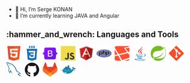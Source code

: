 - 👋 Hi, I’m Serge KONAN
- 🌱 I’m currently learning JAVA and Angular 

<h2>:hammer_and_wrench: Languages and Tools</h2>
<div>
    <img src="https://github.com/devicons/devicon/blob/master/icons/html5/html5-original.svg" alt="HTML 5" title="HTML 5" width="40" height="40">&nbsp;
    <img src="https://github.com/devicons/devicon/blob/master/icons/css3/css3-plain-wordmark.svg" alt="CSS 3" title="CSS 3" width="40" height="40">&nbsp;
    <img src="https://github.com/devicons/devicon/blob/master/icons/bootstrap/bootstrap-original.svg" alt="Bootstrap" title="Bootstrap" width="40" height="40">&nbsp;
    <img src="https://github.com/devicons/devicon/blob/master/icons/javascript/javascript-original.svg" alt="JavaScript" title="JavaScript" width="40" height="40">&nbsp;
    <img src="https://github.com/devicons/devicon/blob/master/icons/angularjs/angularjs-original.svg" alt="Angular" title="Angular" width="40" height="40">&nbsp;
    <img src="https://github.com/devicons/devicon/blob/master/icons/php/php-original.svg" alt="PHP" title="PHP" width="40" height="40">&nbsp;
    <img src="https://github.com/devicons/devicon/blob/master/icons/laravel/laravel-plain.svg" alt="Laravel" title="Laravel" width="40" height="40">&nbsp;
    <img src="https://github.com/devicons/devicon/blob/master/icons/java/java-original.svg" alt="Java" title="Java" width="40" height="40">&nbsp;
    <img src="https://github.com/devicons/devicon/blob/master/icons/spring/spring-original.svg" alt="Spring Boot" title="Spring Boot" width="40" height="40">&nbsp;
    <img src="https://github.com/devicons/devicon/blob/master/icons/git/git-original.svg" alt="Git" title="Git" width="40" height="40">&nbsp;
    <img src="https://github.com/devicons/devicon/blob/master/icons/mysql/mysql-original.svg" alt="MySql" title="MySql" width="40" height="40">&nbsp;
    <img src="https://github.com/devicons/devicon/blob/master/icons/github/github-original.svg" alt="Github" title="Github" width="40" height="40">&nbsp;
    <img src="https://github.com/devicons/devicon/blob/master/icons/gitlab/gitlab-original.svg" alt="Gitlab" title="Gitlab" width="40" height="40">&nbsp;
    <img src="https://github.com/devicons/devicon/blob/master/icons/docker/docker-original.svg" alt="Docker" title="Docker" width="40" height="40">&nbsp;
</div>

<!---- 👀 I’m interested in ...

- 💞️ I’m looking to collaborate on ...
- 📫 How to reach me ...

<!---
sergeemmanuelk/sergeemmanuelk is a ✨ special ✨ repository because its `README.md` (this file) appears on your GitHub profile.
You can click the Preview link to take a look at your changes.
--->
